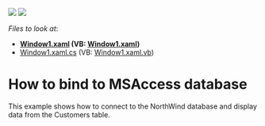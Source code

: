 <!-- default badges list -->
[![](https://img.shields.io/badge/Open_in_DevExpress_Support_Center-FF7200?style=flat-square&logo=DevExpress&logoColor=white)](https://supportcenter.devexpress.com/ticket/details/E1510)
[![](https://img.shields.io/badge/📖_How_to_use_DevExpress_Examples-e9f6fc?style=flat-square)](https://docs.devexpress.com/GeneralInformation/403183)
<!-- default badges end -->
<!-- default file list -->
*Files to look at*:

* **[Window1.xaml](./CS/DXGrid_BindingToMSAccessDb/Window1.xaml) (VB: [Window1.xaml](./VB/DXGrid_BindingToMSAccessDb/Window1.xaml))**
* [Window1.xaml.cs](./CS/DXGrid_BindingToMSAccessDb/Window1.xaml.cs) (VB: [Window1.xaml.vb](./VB/DXGrid_BindingToMSAccessDb/Window1.xaml.vb))
<!-- default file list end -->
# How to bind to MSAccess database


<p>This example shows how to connect to the NorthWind database and display data from the Customers table.</p>

<br/>


